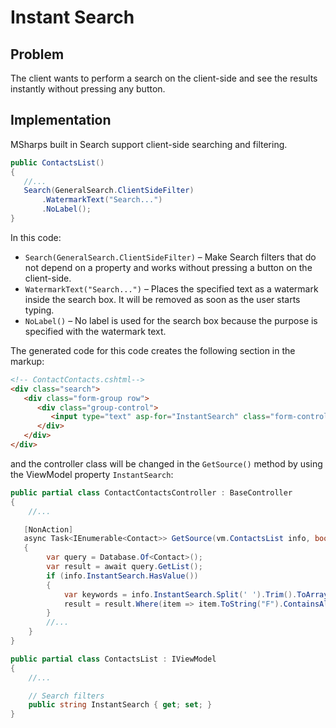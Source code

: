 # Instant Search

## Problem

The client wants to perform a search on the client-side and see the results instantly without pressing any button.

## Implementation

MSharps built in Search support client-side searching and filtering. 

```csharp
public ContactsList()
{
   //...
   Search(GeneralSearch.ClientSideFilter)
       .WatermarkText("Search...")
       .NoLabel();
}
```

In this code:
- `Search(GeneralSearch.ClientSideFilter)` – Make Search filters that do not depend on a property and works without pressing a button on the client-side.
- `WatermarkText("Search...")` – Places the specified text as a watermark inside the search box. It will be removed as soon as the user starts typing. 
- `NoLabel()` – No label is used for the search box because the purpose is specified with the watermark text. 

The generated code for this code creates the following section in the markup:

```html
<!-- ContactContacts.cshtml-->
<div class="search">
   <div class="form-group row">
      <div class="group-control">
         <input type="text" asp-for="InstantSearch" class="form-control" placeholder="Search..." />
      </div>
   </div>
</div>
```

and the controller class will be changed in the `GetSource()` method by using the ViewModel property `InstantSearch`:

```csharp
public partial class ContactContactsController : BaseController
{
    //...

   [NonAction]
   async Task<IEnumerable<Contact>> GetSource(vm.ContactsList info, bool all = false)
   {
        var query = Database.Of<Contact>();           
        var result = await query.GetList();     
        if (info.InstantSearch.HasValue())
        {
            var keywords = info.InstantSearch.Split(' ').Trim().ToArray();
            result = result.Where(item => item.ToString("F").ContainsAll(keywords, caseSensitive: false));
        }
        //...
    }
}

public partial class ContactsList : IViewModel
{
    //...

    // Search filters
    public string InstantSearch { get; set; }
}
```
